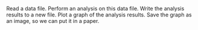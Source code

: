Read a data file.
Perform an analysis on this data file.
Write the analysis results to a new file.
Plot a graph of the analysis results.
Save the graph as an image, so we can put it in a paper.

